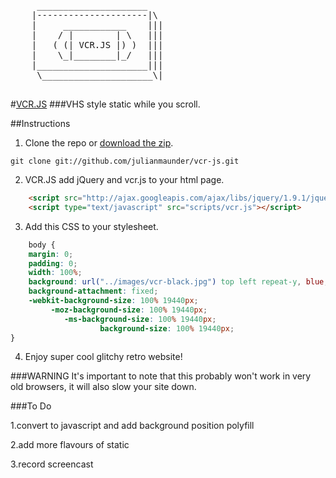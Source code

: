 <pre>
	 _____________________
	|---------------------|\
	|     ____________    |||
	|    / |        | \   |||
	|   ( (| VCR.JS |) )  |||
	|    \_|________|_/   |||
	|_____________________|||
	 \_____________________\|

</pre>

#[VCR.JS](http://julianmaunder.github.com/vhs-js/)
###VHS style static while you scroll.

##Instructions

1. Clone the repo or [download the zip](https://dl.dropbox.com/u/60943841/vcr.zip).
```
git clone git://github.com/julianmaunder/vcr-js.git
```
2. VCR.JS add jQuery and vcr.js to your html page.
```html
	<script src="http://ajax.googleapis.com/ajax/libs/jquery/1.9.1/jquery.min.js"></script>
	<script type="text/javascript" src="scripts/vcr.js"></script>
```
3. Add this CSS to your stylesheet.
```css
	body {
	margin: 0;
	padding: 0;
	width: 100%;
	background: url("../images/vcr-black.jpg") top left repeat-y, blue;
	background-attachment: fixed;
	-webkit-background-size: 100% 19440px;
		 -moz-background-size: 100% 19440px;
			-ms-background-size: 100% 19440px;
					background-size: 100% 19440px;
}
```
4. Enjoy super cool glitchy retro website!

###WARNING
It's important to note that this probably won't work in very old browsers, it will also slow your site down.

###To Do

1.convert to javascript and add background position polyfill

2.add more flavours of static

3.record screencast
